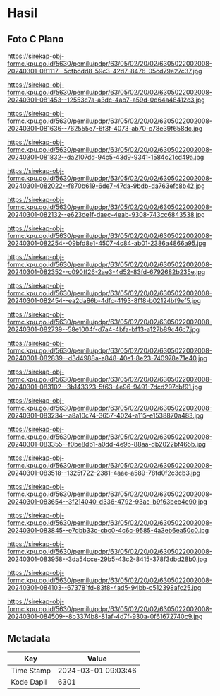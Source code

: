 # Hasil

## Foto C Plano

https://sirekap-obj-formc.kpu.go.id/5630/pemilu/pdpr/63/05/02/20/02/6305022002008-20240301-081117--5cfbcdd8-59c3-42d7-8476-05cd79e27c37.jpg

https://sirekap-obj-formc.kpu.go.id/5630/pemilu/pdpr/63/05/02/20/02/6305022002008-20240301-081453--12553c7a-a3dc-4ab7-a59d-0d64a48412c3.jpg

https://sirekap-obj-formc.kpu.go.id/5630/pemilu/pdpr/63/05/02/20/02/6305022002008-20240301-081636--762555e7-6f3f-4073-ab70-c78e39f658dc.jpg

https://sirekap-obj-formc.kpu.go.id/5630/pemilu/pdpr/63/05/02/20/02/6305022002008-20240301-081832--da2107dd-94c5-43d9-9341-1584c21cd49a.jpg

https://sirekap-obj-formc.kpu.go.id/5630/pemilu/pdpr/63/05/02/20/02/6305022002008-20240301-082022--f870b619-6de7-47da-9bdb-da763efc8b42.jpg

https://sirekap-obj-formc.kpu.go.id/5630/pemilu/pdpr/63/05/02/20/02/6305022002008-20240301-082132--e623de1f-daec-4eab-9308-743cc6843538.jpg

https://sirekap-obj-formc.kpu.go.id/5630/pemilu/pdpr/63/05/02/20/02/6305022002008-20240301-082254--09bfd8e1-4507-4c84-ab01-2386a4866a95.jpg

https://sirekap-obj-formc.kpu.go.id/5630/pemilu/pdpr/63/05/02/20/02/6305022002008-20240301-082352--c090ff26-2ae3-4d52-83fd-6792682b235e.jpg

https://sirekap-obj-formc.kpu.go.id/5630/pemilu/pdpr/63/05/02/20/02/6305022002008-20240301-082454--ea2da86b-4dfc-4193-8f18-b02124bf9ef5.jpg

https://sirekap-obj-formc.kpu.go.id/5630/pemilu/pdpr/63/05/02/20/02/6305022002008-20240301-082739--58e1004f-d7a4-4bfa-bf13-a127b89c46c7.jpg

https://sirekap-obj-formc.kpu.go.id/5630/pemilu/pdpr/63/05/02/20/02/6305022002008-20240301-082839--d3d4988a-a848-40e1-8e23-740978e71e40.jpg

https://sirekap-obj-formc.kpu.go.id/5630/pemilu/pdpr/63/05/02/20/02/6305022002008-20240301-083102--3b143323-5f63-4e96-9491-7dcd297cbf91.jpg

https://sirekap-obj-formc.kpu.go.id/5630/pemilu/pdpr/63/05/02/20/02/6305022002008-20240301-083234--a8a10c74-3657-4024-a115-e1538870a483.jpg

https://sirekap-obj-formc.kpu.go.id/5630/pemilu/pdpr/63/05/02/20/02/6305022002008-20240301-083355--f0be8db1-a0dd-4e9b-88aa-db2022bf465b.jpg

https://sirekap-obj-formc.kpu.go.id/5630/pemilu/pdpr/63/05/02/20/02/6305022002008-20240301-083518--1325f722-2381-4aae-a589-78fd0f2c3cb3.jpg

https://sirekap-obj-formc.kpu.go.id/5630/pemilu/pdpr/63/05/02/20/02/6305022002008-20240301-083654--3f214040-d336-4792-93ae-b9f63bee4e90.jpg

https://sirekap-obj-formc.kpu.go.id/5630/pemilu/pdpr/63/05/02/20/02/6305022002008-20240301-083845--e7dbb33c-cbc0-4c6c-9585-4a3eb6ea50c0.jpg

https://sirekap-obj-formc.kpu.go.id/5630/pemilu/pdpr/63/05/02/20/02/6305022002008-20240301-083958--3da54cce-29b5-43c2-8415-378f3dbd28b0.jpg

https://sirekap-obj-formc.kpu.go.id/5630/pemilu/pdpr/63/05/02/20/02/6305022002008-20240301-084103--673781fd-83f8-4ad5-94bb-c512398afc25.jpg

https://sirekap-obj-formc.kpu.go.id/5630/pemilu/pdpr/63/05/02/20/02/6305022002008-20240301-084509--8b3374b8-81af-4d7f-930a-0f61672740c9.jpg


## Metadata

| Key        | Value               |
| ---------- | ------------------- |
| Time Stamp | 2024-03-01 09:03:46 |
| Kode Dapil | 6301                |



